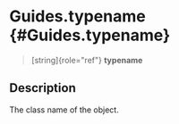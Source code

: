 Guides.typename {#Guides.typename}
===============

> [string]{role="ref"} **typename**

Description
-----------

The class name of the object.

